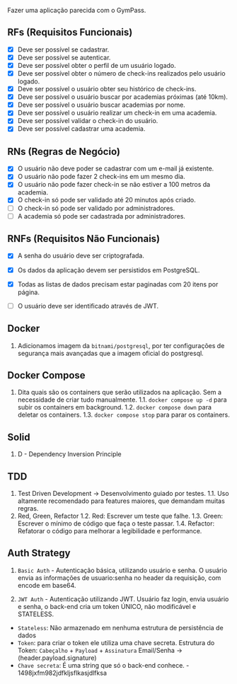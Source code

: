 Fazer uma aplicação parecida com o GymPass.

## RFs (Requisitos Funcionais)
- [X] Deve ser possível se cadastrar.
- [X] Deve ser possível se autenticar.
- [X] Deve ser possível obter o perfil de um usuário logado.
- [x] Deve ser possível obter o número de check-ins realizados pelo usuário logado.
- [x] Deve ser possível o usuário obter seu histórico de check-ins.
- [X] Deve ser possível o usuário buscar por academias próximas (até 10km).
- [x] Deve ser possível o usuário buscar academias por nome.
- [x] Deve ser possível o usuário realizar um check-in em uma academia.
- [x] Deve ser possível validar o check-in do usuário.
- [X] Deve ser possível cadastrar uma academia.

## RNs (Regras de Negócio)
- [X] O usuário não deve poder se cadastrar com um e-mail já existente.
- [x] O usuário não pode fazer 2 check-ins em um mesmo dia.
- [x] O usuário não pode fazer check-in se não estiver a 100 metros da academia.
- [x] O check-in só pode ser validado até 20 minutos após criado.
- [ ] O check-in só pode ser validado por administradores.
- [ ] A academia só pode ser cadastrada por administradores.

## RNFs (Requisitos Não Funcionais)
- [X] A senha do usuário deve ser criptografada.
- [X] Os dados da aplicação devem ser persistidos em PostgreSQL.
- [X] Todas as listas de dados precisam estar paginadas com 20 itens por página.
- [ ] O usuário deve ser identificado através de JWT.


## Docker
1. Adicionamos imagem da `bitnami/postgresql`, por ter configurações de segurança mais avançadas que a imagem oficial do postgresql.

## Docker Compose
1. Dita quais são os containers que serão utilizados na aplicação. Sem a necessidade de criar tudo manualmente.
1.1. `docker compose up -d` para subir os containers em background.
1.2. `docker compose down` para deletar os containers.
1.3. `docker compose stop` para parar os containers.

## Solid
1. D - Dependency Inversion Principle

## TDD
1. Test Driven Development -> Desenvolvimento guiado por testes.
1.1. Uso altamente recomendado para features maiores, que demandam muitas regras.
2. Red, Green, Refactor
1.2. Red: Escrever um teste que falhe.
1.3. Green: Escrever o mínimo de código que faça o teste passar.
1.4. Refactor: Refatorar o código para melhorar a legibilidade e performance.

## Auth Strategy
1. `Basic Auth` - Autenticação básica, utilizando usuário e senha. O usuário envia as informações de usuario:senha no header da requisição, com encode em base64.

2. `JWT Auth` - Autenticação utilizando JWT.
Usuário faz login, envia usuário e senha, o back-end cria um token ÚNICO, não modificável e STATELESS.
- `Stateless`: Não armazenado em nenhuma estrutura de persistência de dados
- `Token`: para criar o token ele utiliza uma chave secreta.
Estrutura do Token: `Cabeçalho` + `Payload` + `Assinatura`
Email/Senha -> (header.payload.signature)
- `Chave secreta`: É uma string que só o back-end conhece. - 1498jxfm982jdfkljsflkasjdlfksa